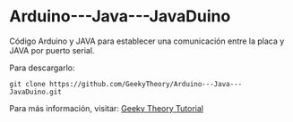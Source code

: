 Arduino---Java---JavaDuino
==========================

Código Arduino y JAVA para establecer una comunicación entre la placa y JAVA por puerto serial.

Para descargarlo:
~~~
git clone https://github.com/GeekyTheory/Arduino---Java---JavaDuino.git
~~~

Para más información, visitar: [Geeky Theory Tutorial](http://www.geekytheory.com/tutorial-java-arduino-javaduino/ "")